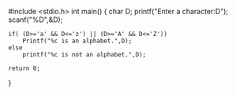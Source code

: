 #include <stdio.h>
int main()
{
    char D;
    printf("Enter a character:D");
    scanf("%D",&D);

    if( (D>='a' && D<='z') || (D>='A' && D<='Z'))
        Printf("%c is an alphabet.",D);
    else
        printf("%c is not an alphabet.",D);

    return 0;
}
